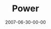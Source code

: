 ---
layout: message
category: message
series: "Fuel"
title: "Power"
date: 2007-06-30-00-00
message_id: 12
---